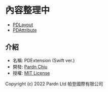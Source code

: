 # 內容整理中

- [PDLayout](https://github.com/pardnchiu/PDLayout-swift)
- [PDAttribute](https://github.com/pardnchiu/PDAttribute-swift)


## 介紹
- 名稱: PDExtension (Swift ver.)
- 開發: [Pardn Chiu](mailto:chiuchingwei@icloud.com)
- 授權: [MIT License](./LICENSE)

Copyright (c) 2022 Pardn Ltd 帕登國際有限公司
